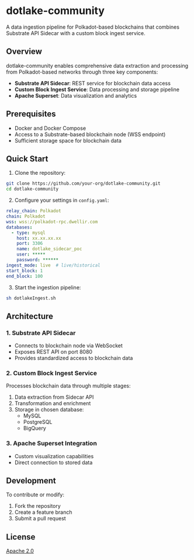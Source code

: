 # dotlake-community

A data ingestion pipeline for Polkadot-based blockchains that combines Substrate API Sidecar with a custom block ingest service.

## Overview

dotlake-community enables comprehensive data extraction and processing from Polkadot-based networks through three key components:

- **Substrate API Sidecar**: REST service for blockchain data access
- **Custom Block Ingest Service**: Data processing and storage pipeline
- **Apache Superset**: Data visualization and analytics

## Prerequisites

- Docker and Docker Compose
- Access to a Substrate-based blockchain node (WSS endpoint)
- Sufficient storage space for blockchain data

## Quick Start

1. Clone the repository:
```bash
git clone https://github.com/your-org/dotlake-community.git
cd dotlake-community
```

2. Configure your settings in `config.yaml`:
```yaml
relay_chain: Polkadot
chain: Polkadot
wss: wss://polkadot-rpc.dwellir.com
databases:
  - type: mysql
    host: xx.xx.xx.xx
    port: 3306
    name: dotlake_sidecar_poc
    user: *****
    password: ******
ingest_mode: live  # live/historical
start_block: 1
end_block: 100
```

3. Start the ingestion pipeline:
```bash
sh dotlakeIngest.sh
```

## Architecture

### 1. Substrate API Sidecar
- Connects to blockchain node via WebSocket
- Exposes REST API on port 8080
- Provides standardized access to blockchain data

### 2. Custom Block Ingest Service
Processes blockchain data through multiple stages:
1. Data extraction from Sidecar API
2. Transformation and enrichment
3. Storage in chosen database:
   - MySQL
   - PostgreSQL
   - BigQuery

### 3. Apache Superset Integration
- Custom visualization capabilities
- Direct connection to stored data

## Development

To contribute or modify:

1. Fork the repository
2. Create a feature branch
3. Submit a pull request

## License

[Apache 2.0](LICENSE)
